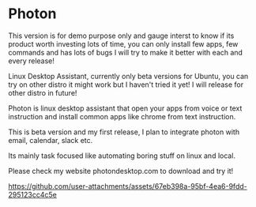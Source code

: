 # Photon

This version is for demo purpose only and gauge interst to know if its product worth investing lots of time, you can only install few apps, few commands and has lots of bugs I will try to make it better with each and every release!

Linux Desktop Assistant, currently only beta versions for Ubuntu, you can try on other distro it might work but I haven't tried it yet! I will release for other distro in future!

Photon is linux desktop assistant that open your apps from voice or text instruction and install common apps like chrome from text instruction.

This is beta version and my first release, I plan to integrate photon with email, calendar, slack etc.

Its mainly task focused like automating boring stuff on linux and local. 

Please check  my website photondesktop.com to download and try it!

https://github.com/user-attachments/assets/67eb398a-95bf-4ea6-9fdd-295123cc4c5e

